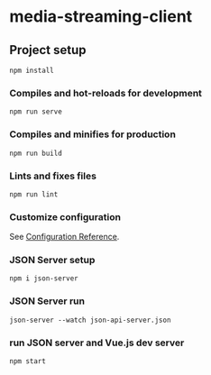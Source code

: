 # media-streaming-client

## Project setup
```
npm install
```

### Compiles and hot-reloads for development
```
npm run serve
```

### Compiles and minifies for production
```
npm run build
```

### Lints and fixes files
```
npm run lint
```

### Customize configuration
See [Configuration Reference](https://cli.vuejs.org/config/).

### JSON Server setup
```
npm i json-server
```

### JSON Server run
```
json-server --watch json-api-server.json
```

### run JSON server and Vue.js dev server
```
npm start
```
